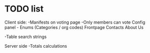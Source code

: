 # TODO list
Client side:
-Manifests on voting page
-Only members can vote
Config panel - Enums (Categories / org codes)
Frontpage
Contacts
About Us
<!-- -Once over of proposal submission, add categories -->
<!-- -Update contacts. -->
<!-- -Update STF members -->
-Table search strings
<!-- -Drawer responsiveness -->
Server side
-Totals calculations
<!-- -Publish proposals with >3 sigs -->
